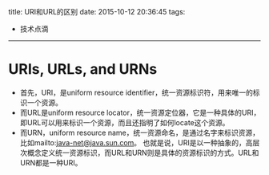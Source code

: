 title: URI和URL的区别
date: 2015-10-12 20:36:45
tags:
- 技术点滴
---
URIs, URLs, and URNs
=============
* 首先，URI，是uniform resource identifier，统一资源标识符，用来唯一的标识一个资源。
* 而URL是uniform resource locator，统一资源定位器，它是一种具体的URI，即URL可以用来标识一个资源，而且还指明了如何locate这个资源。
* 而URN，uniform resource name，统一资源命名，是通过名字来标识资源，比如mailto:java-net@java.sun.com。
也就是说，URI是以一种抽象的，高层次概念定义统一资源标识，而URL和URN则是具体的资源标识的方式。URL和URN都是一种URI。